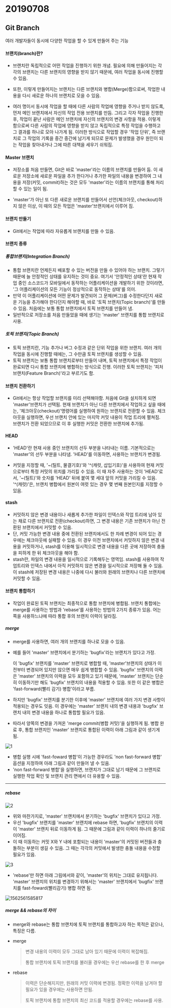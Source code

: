 # 20190708

## Git Branch



여러 개발자들이 동시에 다양한 작업을 할 수 있게 만들어 주는 기능



#### 브랜치(branch)란?

* 브랜치란 독립적으로 어떤 작업을 진행하기 위한 개념. 필요에 의해 만들어지는 각각의 브랜치는 다른 브랜치의 영향을 받지 않기 때문에, 여러 작업을 동시에 진행할 수 있음.

* 또한, 이렇게 만들어지는 브랜치는 다른 브랜치와 병합(Merge)함으로써, 작업한 내용을 다시 새로운 하나의 브랜치로 모을 수 있음. 

* 여러 명이서 동시에 작업을 할 때에 다른 사람의 작업에 영향을 주거나 받지 않도록, 먼저 메인 브랜치에서 자신의 작업 전용 브랜치를 만듬. 그리고 각자 작업을 진행한 후, 작업이 끝난 사람은 메인 브랜치에 자신의 브랜치의 변경 사항을 적용. 이렇게 함으로써 다른 사람의 작업에 영향을 받지 않고 독립적으로 특정 작업을 수행하고 그 결과를 하나로 모아 나가게 됨. 이러한 방식으로 작업할 경우 '작업 단위', 즉 브랜치로 그 작업의 기록을 중간 중간에 남기게 되므로 문제가 발생했을 경우 원인이 되는 작업을 찾아내거나 그에 따른 대책을 세우기 쉬워짐.



#### Master 브랜치

* 저장소를 처음 만들면, Git은 바로 'master'라는 이름의 브랜치를 만들어 둠. 이 새로운 저장소에 새로운 파일을 추가 한다거나 추가한 파일의 내용을 변경하여 그 내용을 저장(커밋, commit)하는 것은 모두 'master'라는 이름의 브랜치를 통해 처리할 수 있는 일이 됨.

* 'master'가 아닌 또 다른 새로운 브랜치를 만들어서 선언(체크아웃, checkout)하지 않은 이상, 이 때의 모든 작업은 'master'브랜치에서 이루어 짐.



#### 브랜치 만들기

* Git에서는 작업에 따라 자유롭게 브랜치를 만들 수 있음.



#### 브랜치 종류

##### 통합브랜치(Integration Branch)

* 통합 브랜치란 언제든지 배포할 수 있는 버전을 만들 수 있어야 하는 브랜치. 그렇기 때문에 늘 안정적인 상태를 유지하는 것이 중요. 여기서 '안정적인 상태'란 현재 작업 중인 소스코드가 모바일에서 동작하는 어플리케이션을 개발하기 위한 것이라면, '그 어플리케이션의 모든 기능이 정상적으로 동작하는 상태'를 의미.
* 만약 이 어플리케이션에 어떤 문제가 발견되어 그 문제(버그)를 수정한다던지 새로운 기능을 추가해야 한다던지 해야할 때, 바로 '토픽 브랜치(Topic branch)'를 만들 수 있음. 처음에는 보통 통합 브랜치에서 토픽 브랜치를 만들어 냄.
* 일반적으로 저장소를 처음 만들었을 때에 생기는 'master' 브랜치를 통합 브랜치로 사용.



##### 토픽 브랜치(Topic Branch)

* 토픽 브랜치란, 기능 추가나 버그 수정과 같은 단위 작업을 위한 브랜치. 여러 개의 작업을 동시에 진행할 때에는, 그 수만큼 토픽 브랜치를 생성할 수 있음.
* 토픽 브랜치는 보통 통합 브랜치로부터 만들어 내며, 토픽 브랜치에서 특정 작업이 완료되면 다시 통합 브랜치에 병합하는 방식으로 진행. 이러한 토픽 브랜치는 '피처 브랜치(Feature Branch)'라고 부르기도 함.



#### 브랜치 전환하기

* Git에서는 항상 작업할 브랜치를 미리 선택해야함. 처음에 Git을 설치하게 되면 'master'브랜치가 선택됨. 현재 브랜치가 아닌 다른 브랜치에서 작업하고 싶을 때에는, '체크아웃(checkout)'명령어를 실행하여 원하는 브랜치로 전환할 수 있음. 체크아웃을 실행하면, 우선 브랜치 안에 있는 마지막 커밋 내용이 작업 트리에 펼쳐짐. 브랜치가 전환 되었으므로 이 후 실행한 커밋은 전환한 브랜치에 추가됨.



#### HEAD

* 'HEAD'란 현재 사용 중인 브랜치의 선두 부분을 나타내는 이름. 기본적으로는 'master'의 선두 부분을 나타냄. 'HEAD'를 이동하면, 사용하는 브랜치가 변경됨.

* 커밋을 지정할 때, '~(틸트, 물결기호)'와 '^(캐럿, 삽입기호)'을 사용하여 현재 커밋으로부터 특정 커밋의 위치를 가리킬 수 있음. 이 때 자주 사용하는 것이 'HEAD'로서, '~(틸트)'와 숫자를 'HEAD' 뒤에 붙여 몇 세대 앞의 커밋을 가리킬 수 있음. '^(캐럿)'은, 브랜치 병합에서 원본이 여럿 있는 경우 몇 번째 원본인지를 지정할 수 있음.



#### stash

* 커밋하지 않은 변경 내용이나 새롭게 추가한 파일이 인덱스와 작업 트리에 남아 있는 채로 다른 브랜치로 전환(checkout)하면, 그 변경 내용은 기존 브랜치가 아닌 전환된 브랜치에서 커밋할 수 있음.
* 단, 커밋 가능한 변경 내용 중에 전환된 브랜치에서도 한 차례 변경이 되어 있는 경우에는 체크아웃에 실패할 수 있음. 이 경우 이전 브랜치에서 커밋하지 않은 변경 내용을 커밋하거나, stash를 이용해 일시적으로 변경 내용을 다른 곳에 저장하여 충돌을 피하게 한 뒤 체크아웃을 해야 함.
* stash란, 파일의 변경 내용을 일시적으로 기록해두는 영역임. stash를 사용하여 작업트리와 인덱스 내에서 아직 커밋하지 않은 변경을 일시적으로 저장해 둘 수 있음. 이 stash에 저장된 변경 내용은 나중에 다시 불러와 원래의 브랜치나 다른 브랜치에 커밋할 수 있음.



#### 브랜치 통합하기

* 작업이 완료된 토픽 브랜치는 최종적으로 통합 브랜치에 병합됨. 브랜치 통합에는 merge를 사용하는 방법과 'rebase'를 사용하는 방법의 2가지 종류가 있음. 어는 쪽을 사용하느냐에 따라 통합 후의 브랜치 이력이 달라짐.



##### merge

* merge를 사용하면, 여러 개의 브랜치를 하나로 모을 수 있음.

* 예를 들어 'master' 브랜치에서 분기하는 'bugfix'라는 브랜치가 있다고 가정.

  이 'bugfix' 브랜치를 'master' 브랜치로 병합할 때, 'master'브랜치의 상태가 이전부터 변경되어 있지만 않으면 매우 쉽게 병합할 수 있음. 'bugfix' 브랜치의 이력은 'master' 브랜치의 이력을 모두 포함하고 있기 때문에, 'master' 브랜치는 단순히 이동하기만 해도 'bugfix' 브랜치의 내용을 적용할 수 있음. 또한 이 같은 병합은 'fast-forward(빨리 감기) 병합'이라고 부름.

* 하지만 'bugfix' 브랜치를 분기한 이후에 'master' 브랜치에 여러 가지 변경 사항이 적용되는 경우도 잇음. 이 경우에는 'master' 브랜치 내의 변경 내용과 'bugfix' 브랜치 내의 변경 내용을 하나로 통합할 필요가 있음.

* 따라서 양쪽의 변경을 가져온 'merge commit(병합 커밋)'을 실행하게 됨. 병합 완료 후, 통합 브랜치인 'master' 브랜치로 통합된 이력이 아래 그림과 같이 생기게 됨.

![1](https://user-images.githubusercontent.com/45934494/60783367-42814080-a185-11e9-9721-a0fbf4234df0.PNG)

* 병합 실행 시에 'fast-foward 병합'이 가능한 경우라도 'non fast-forward 병합' 옵션을 지정하여 아래 그림과 같이 만들어 낼 수 있음.
* 'non fast-forward 병합'을 실행하면, 브랜치가 그대로 남기 때문에 그 브랜치로 실행한 작업 확인 및 브랜치 관리 면에서 더 유용할 수 있음.



---



##### rebase

![2](https://user-images.githubusercontent.com/45934494/60783789-3302f700-a187-11e9-97ab-ce16051f2d35.PNG)

* 위와 마찬가지로, 'master' 브랜치에서 분기하는 'bugfix' 브랜치가 있다고 가정.
* 우선 'bugfix' 브랜치를 'master' 브랜치에 rebase 하면, 'bugfix' 브랜치의 이력이 'master' 브랜치 뒤로 이동하게 됨. 그 때문에 그림과 같이 이력이 하나의 줄기로 이어짐.
* 이 때 이동하는 커밋 X와 Y 내에 포함되는 내용이 'master'의 커밋된 버전들과 충돌하는 부분이 생길 수 있음. 그 때는 각각의 커밋에서 발생한 충돌 내용을 수정할 필요가 있음.

![3](https://user-images.githubusercontent.com/45934494/60783822-5d54b480-a187-11e9-9003-f3b9a16e6d51.PNG)

* 'rebase'만 하면 아래 그림에서와 같이, 'master'의 위치는 그대로 유지됩니다. 'master' 브랜치의 위치를 변경하기 위해서는 'master' 브랜치에서 'bugfix' 브랜치를 fast-foward(빨리감기) 병합 하면 됨.

![1562561585817](C:\Users\multicampus\AppData\Roaming\Typora\typora-user-images\1562561585817.png)



##### merge && rebase의 차이

* merge와 rebase는 통합 브랜치에 토픽 브랜치를 통합하고자 하는 목적은 같으나, 특징은 다름.



* merge

  > 변경 내용의 이력이 모두 그대로 남아 있기 때문에 이력이 복잡해짐.
  >
  > 통합 브랜치에 토픽 브랜치를 불러올 경우에는 우선 rebase를 한 후 merge



* rebase

  > 이력은 단순해지지만, 원래의 커밋 이력에 변경됨. 정확한 이력을 남겨야 할 필요가 있을 경우에는 사용하면 안됨.
  >
  > 토픽 브랜치에 통합 브랜치의 최신 코드를 적용할 경우에는 rebase를 사용.